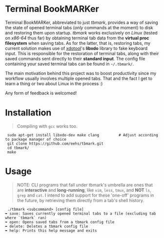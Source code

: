 Terminal BookMARKer
===================
Terminal BookMARKer, abbreviated to just *tbmark*, provides a way of saving the state of opened terminal tabs (*only* commands at the moment) to disk and restoring them upon startup. *tbmark* works exclusively on *Linux* (tested on *x86-64* thus far) by obtaining terminal tab data from the **virtual proc filesystem** when saving tabs. As for the latter, that is, restoring tabs, my current solution makes use of [xdotool](https://github.com/jordansissel/xdotool)'s **libxdo** library to fake keyboard input. This is responsible for the restoration of terminal tabs, along with their saved commands sent directly to their **standard input**. The config file containing your saved terminal tabs can be found in `~/.tbmark/`.

The main motivation behind this project was to boost productivity since my workflow usually involves multiple opened tabs. That and the fact I get to learn a thing or two about Linux in the process :)

Any form of feedback is welcomed!

Installation
============
> Compiling with `gcc` works too.
```
 sudo apt-get install libxdo-dev make clang         # Adjust according to package manager of choice
 git clone https://github.com/eehs/tbmark.git
 cd tbmark/
 make
```

Usage
=====
> NOTE: CLI programs that fall under tbmark's umbrella are ones that are **interactive** and **long-running**, like `vim`, `less`, `tmux`, and **NOT** `ls`, `grep` and `cat`. I intend to add support for these 'one-off' programs in the future, by retrieving them directly from a tab's shell history.

```
 ./tbmark <subcommand> [config file]
➥ save: Saves currently opened terminal tabs to a file (excluding tab where `tbmark` ran)
➥ open: Opens saved tabs from a tbmark config file
➥ delete: Deletes a tbmark config file
➥ help: Prints this help message and exits
```
